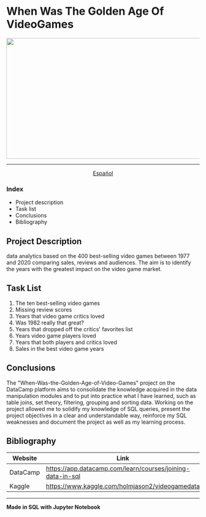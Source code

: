 # When Was The Golden Age Of VideoGames
<div align="center">
<img src="https://i.pinimg.com/originals/17/05/e3/1705e30744d6d769ee9411008f2564aa.jpg" style="max-width: 100%;" width="600" height="315"><hr>
<a href="https://github.com/evepy/When-Was-the-Golden-Age-of-Video-Games/blob/master/README.md">Español</a> 

</div>

### Index
- Project description
- Task list
- Conclusions
- Bibliography

## Project Description
data analytics based on the 400 best-selling video games between 1977 and 2020 comparing sales, reviews and audiences. The aim is to identify the years with the greatest impact on the video game market.

## Task List
  
1. The ten best-selling video games
2. Missing review scores
3. Years that video game critics loved
4. Was 1982 really that great?
5. Years that dropped off the critics' favorites list
6. Years video game players loved
7. Years that both players and critics loved
8. Sales in the best video game years

## Conclusions

The "When-Was-the-Golden-Age-of-Video-Games" project on the DataCamp platform aims to consolidate the knowledge acquired in the data manipulation modules and to put into practice what I have learned, such as table joins, set theory, filtering, grouping and sorting data. Working on the project allowed me to solidify my knowledge of SQL queries, present the project objectives in a clear and understandable way, reinforce my SQL weaknesses and document the project as well as my learning process.


## Bibliography

| Website | Link |
| ------ | ------ |
| DataCamp | https://app.datacamp.com/learn/courses/joining-data-in-sql |
| Kaggle | https://www.kaggle.com/holmjason2/videogamedata|

---

**Made in SQL with Jupyter Notebook**
